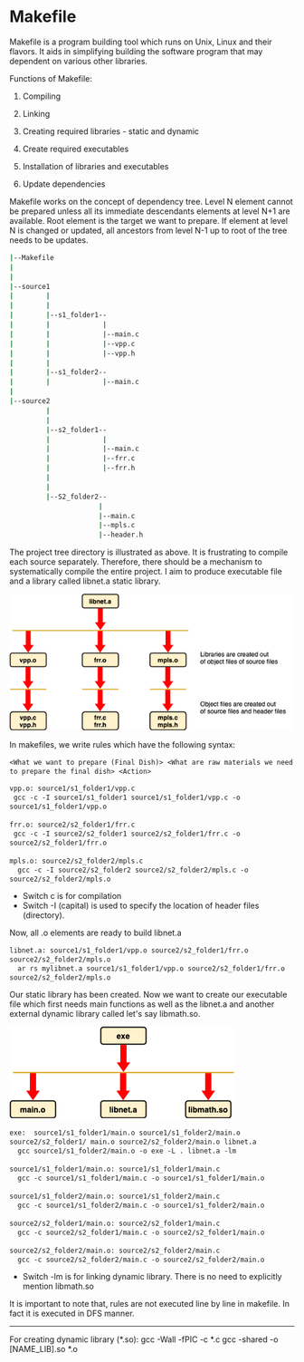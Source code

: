 # Makefile

Makefile is a program building tool which runs on Unix, Linux and their flavors. It aids in simplifying building the software program that may dependent on various other libraries.

Functions of Makefile:

1. Compiling

2. Linking

3. Creating required libraries - static and dynamic

4. Create required executables

5. Installation of libraries and executables

6. Update dependencies

Makefile works on the concept of dependency tree. Level N element cannot be prepared unless all its immediate descendants elements at level N+1 are available. Root element is the target we want to prepare. If element at level N is changed or updated, all ancestors from level N-1 up to root of the tree needs to be updates.

```bash
|--Makefile
|
|
|--source1
|        |
|        |
|        |--s1_folder1--
|        |             |
|        |             |--main.c
|        |             |--vpp.c
|        |             |--vpp.h
|        |
|        |--s1_folder2--
|        |             |--main.c
|        
|--source2
         |
         |
         |--s2_folder1--
         |             |
         |             |--main.c
         |             |--frr.c
         |             |--frr.h
         |
         |
         |--S2_folder2--
                      |
                      |--main.c
                      |--mpls.c
                      |--header.h

```
The project tree directory is illustrated as above. It is frustrating to compile each source separately. Therefore, there should be a mechanism to systematically compile the entire project. I aim to produce executable file and a library called libnet.a static library.

![picture](data/staticlib.png)

In makefiles, we write rules which have the following syntax:

```
<What we want to prepare (Final Dish)> <What are raw materials we need to prepare the final dish> <Action>
```

```
vpp.o: source1/s1_folder1/vpp.c
 gcc -c -I source1/s1_folder1 source1/s1_folder1/vpp.c -o source1/s1_folder1/vpp.o

frr.o: source2/s2_folder1/frr.c
 gcc -c -I source2/s2_folder1 source2/s2_folder1/frr.c -o source2/s2_folder1/frr.o

mpls.o: source2/s2_folder2/mpls.c
  gcc -c -I source2/s2_folder2 source2/s2_folder2/mpls.c -o source2/s2_folder2/mpls.o
```
* Switch c is for compilation
* Switch -I (capital) is used to specify the location of header files (directory).

Now, all .o elements are ready to build libnet.a
```
libnet.a: source1/s1_folder1/vpp.o source2/s2_folder1/frr.o source2/s2_folder2/mpls.o
  ar rs mylibnet.a source1/s1_folder1/vpp.o source2/s2_folder1/frr.o source2/s2_folder2/mpls.o
```

Our static library has been created. Now we want to create our executable file which first needs main functions as well as the libnet.a and another external dynamic library called let's say libmath.so.

![picture](data/executable.png)

```
exe:  source1/s1_folder1/main.o source1/s1_folder2/main.o source2/s2_folder1/ main.o source2/s2_folder2/main.o libnet.a
  gcc source1/s1_folder2/main.o -o exe -L . libnet.a -lm

source1/s1_folder1/main.o: source1/s1_folder1/main.c
  gcc -c source1/s1_folder1/main.c -o source1/s1_folder1/main.o

source1/s1_folder2/main.o: source1/s1_folder2/main.c
  gcc -c source1/s1_folder2/main.c -o source1/s1_folder2/main.o

source2/s2_folder1/main.o: source2/s2_folder1/main.c
  gcc -c source2/s2_folder1/main.c -o source2/s2_folder1/main.o

source2/s2_folder2/main.o: source2/s2_folder2/main.c
  gcc -c source2/s2_folder2/main.c -o source2/s2_folder2/main.o
```
* Switch -lm is for linking dynamic library. There is no need to explicitly mention libmath.so

It is important to note that, rules are not executed line by line in makefile. In fact it is executed in DFS manner.

---

For creating dynamic library (*.so):
 gcc -Wall -fPIC -c *.c
gcc -shared -o [NAME_LIB].so *.o
